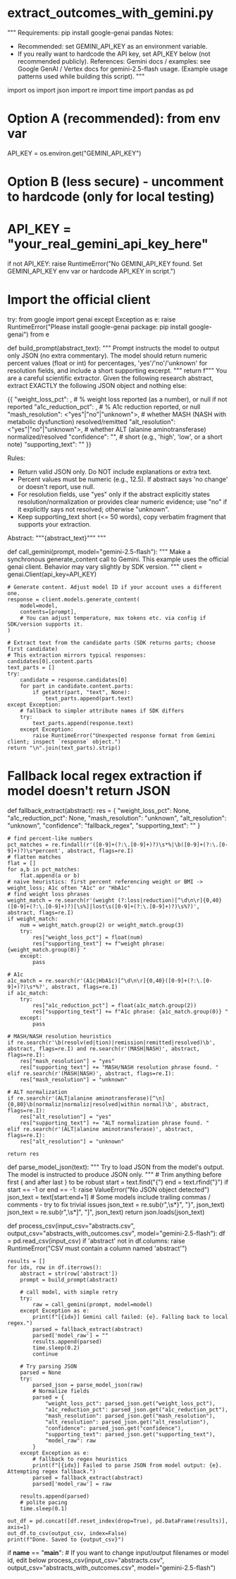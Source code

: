 # extract_outcomes_with_gemini.py
"""
Requirements:
  pip install google-genai pandas
Notes:
  - Recommended: set GEMINI_API_KEY as an environment variable.
  - If you really want to hardcode the API key, set API_KEY below (not recommended publicly).
References:
  Gemini docs / examples: see Google GenAI / Vertex docs for gemini-2.5-flash usage.
  (Example usage patterns used while building this script). 
"""

import os
import json
import re
import time
import pandas as pd

# Option A (recommended): from env var
API_KEY = os.environ.get("GEMINI_API_KEY")

# Option B (less secure) - uncomment to hardcode (only for local testing)
# API_KEY = "your_real_gemini_api_key_here"

if not API_KEY:
    raise RuntimeError("No GEMINI_API_KEY found. Set GEMINI_API_KEY env var or hardcode API_KEY in script.")

# Import the official client
try:
    from google import genai
except Exception as e:
    raise RuntimeError("Please install google-genai package: pip install google-genai") from e

def build_prompt(abstract_text):
    """
    Prompt instructs the model to output only JSON (no extra commentary).
    The model should return numeric percent values (float or int) for percentages,
    'yes'/'no'/'unknown' for resolution fields, and include a short supporting excerpt.
    """
    return f"""
You are a careful scientific extractor. Given the following research abstract, extract EXACTLY the following JSON object and nothing else:

{{
  "weight_loss_pct": <number or null>,         # % weight loss reported (as a number), or null if not reported
  "a1c_reduction_pct": <number or null>,       # % A1c reduction reported, or null
  "mash_resolution": <"yes"|"no"|"unknown">,    # whether MASH (NASH with metabolic dysfunction) resolved/remitted
  "alt_resolution": <"yes"|"no"|"unknown">,     # whether ALT (alanine aminotransferase) normalized/resolved
  "confidence": "<brief confidence estimate>", # short (e.g., 'high', 'low', or a short note)
  "supporting_text": "<short excerpt from the abstract used to justify>" 
}}

Rules:
- Return valid JSON only. Do NOT include explanations or extra text.
- Percent values must be numeric (e.g., 12.5). If abstract says 'no change' or doesn't report, use null.
- For resolution fields, use "yes" only if the abstract explicitly states resolution/normalization or provides clear numeric evidence; use "no" if it explicitly says not resolved; otherwise "unknown".
- Keep supporting_text short (<= 50 words), copy verbatim fragment that supports your extraction.

Abstract:
\"\"\"{abstract_text}\"\"\"
"""

def call_gemini(prompt, model="gemini-2.5-flash"):
    """
    Make a synchronous generate_content call to Gemini.
    This example uses the official genai client. Behavior may vary slightly by SDK version.
    """
    client = genai.Client(api_key=API_KEY)

    # Generate content. Adjust model ID if your account uses a different one.
    response = client.models.generate_content(
        model=model,
        contents=[prompt],
        # You can adjust temperature, max tokens etc. via config if SDK/version supports it.
    )

    # Extract text from the candidate parts (SDK returns parts; choose first candidate)
    # This extraction mirrors typical responses: candidates[0].content.parts
    text_parts = []
    try:
        candidate = response.candidates[0]
        for part in candidate.content.parts:
            if getattr(part, "text", None):
                text_parts.append(part.text)
    except Exception:
        # fallback to simpler attribute names if SDK differs
        try:
            text_parts.append(response.text)
        except Exception:
            raise RuntimeError("Unexpected response format from Gemini client; inspect `response` object.")
    return "\n".join(text_parts).strip()

# Fallback local regex extraction if model doesn't return JSON
def fallback_extract(abstract):
    res = {
        "weight_loss_pct": None,
        "a1c_reduction_pct": None,
        "mash_resolution": "unknown",
        "alt_resolution": "unknown",
        "confidence": "fallback_regex",
        "supporting_text": ""
    }

    # find percent-like numbers
    pct_matches = re.findall(r'([0-9]+(?:\.[0-9]+)?)\s*%|\b([0-9]+(?:\.[0-9]+)?)\s*percent', abstract, flags=re.I)
    # flatten matches
    flat = []
    for a,b in pct_matches:
        flat.append(a or b)
    # naive heuristics: first percent referencing weight or BMI -> weight_loss; A1c often "A1c" or "HbA1c"
    # find weight loss phrases
    weight_match = re.search(r'(weight (?:loss|reduction)[^\d\n\r]{0,40}([0-9]+(?:\.[0-9]+)?)[\s%]|lost\s([0-9]+(?:\.[0-9]+)?)\s%?)', abstract, flags=re.I)
    if weight_match:
        num = weight_match.group(2) or weight_match.group(3)
        try:
            res["weight_loss_pct"] = float(num)
            res["supporting_text"] += f"weight phrase: {weight_match.group(0)} "
        except:
            pass

    # A1c
    a1c_match = re.search(r'(A1c|HbA1c)[^\d\n\r]{0,40}([0-9]+(?:\.[0-9]+)?)\s*%?', abstract, flags=re.I)
    if a1c_match:
        try:
            res["a1c_reduction_pct"] = float(a1c_match.group(2))
            res["supporting_text"] += f"A1c phrase: {a1c_match.group(0)} "
        except:
            pass

    # MASH/NASH resolution heuristics
    if re.search(r'\b(resolv(ed|tion)|remission|remitted|resolved)\b', abstract, flags=re.I) and re.search(r'(MASH|NASH)', abstract, flags=re.I):
        res["mash_resolution"] = "yes"
        res["supporting_text"] += "MASH/NASH resolution phrase found. "
    elif re.search(r'(MASH|NASH)', abstract, flags=re.I):
        res["mash_resolution"] = "unknown"

    # ALT normalization
    if re.search(r'(ALT|alanine aminotransferase)[^\n]{0,80}\b(normaliz|normaliz|resolved|within normal)\b', abstract, flags=re.I):
        res["alt_resolution"] = "yes"
        res["supporting_text"] += "ALT normalization phrase found. "
    elif re.search(r'(ALT|alanine aminotransferase)', abstract, flags=re.I):
        res["alt_resolution"] = "unknown"

    return res

def parse_model_json(text):
    """
    Try to load JSON from the model's output. The model is instructed to produce JSON only.
    """
    # Trim anything before first { and after last } to be robust
    start = text.find("{")
    end = text.rfind("}")
    if start == -1 or end == -1:
        raise ValueError("No JSON object detected")
    json_text = text[start:end+1]
    # Some models include trailing commas / comments - try to fix trivial issues
    json_text = re.sub(r",\s*}", "}", json_text)
    json_text = re.sub(r",\s*]", "]", json_text)
    return json.loads(json_text)

def process_csv(input_csv="abstracts.csv", output_csv="abstracts_with_outcomes.csv", model="gemini-2.5-flash"):
    df = pd.read_csv(input_csv)
    if 'abstract' not in df.columns:
        raise RuntimeError("CSV must contain a column named 'abstract'")

    results = []
    for idx, row in df.iterrows():
        abstract = str(row['abstract'])
        prompt = build_prompt(abstract)

        # call model, with simple retry
        try:
            raw = call_gemini(prompt, model=model)
        except Exception as e:
            print(f"[{idx}] Gemini call failed: {e}. Falling back to local regex.")
            parsed = fallback_extract(abstract)
            parsed['model_raw'] = ""
            results.append(parsed)
            time.sleep(0.2)
            continue

        # Try parsing JSON
        parsed = None
        try:
            parsed_json = parse_model_json(raw)
            # Normalize fields
            parsed = {
                "weight_loss_pct": parsed_json.get("weight_loss_pct"),
                "a1c_reduction_pct": parsed_json.get("a1c_reduction_pct"),
                "mash_resolution": parsed_json.get("mash_resolution"),
                "alt_resolution": parsed_json.get("alt_resolution"),
                "confidence": parsed_json.get("confidence"),
                "supporting_text": parsed_json.get("supporting_text"),
                "model_raw": raw
            }
        except Exception as e:
            # fallback to regex heuristics
            print(f"[{idx}] Failed to parse JSON from model output: {e}. Attempting regex fallback.")
            parsed = fallback_extract(abstract)
            parsed['model_raw'] = raw

        results.append(parsed)
        # polite pacing
        time.sleep(0.1)

    out_df = pd.concat([df.reset_index(drop=True), pd.DataFrame(results)], axis=1)
    out_df.to_csv(output_csv, index=False)
    print(f"Done. Saved to {output_csv}")

if __name__ == "__main__":
    # If you want to change input/output filenames or model id, edit below
    process_csv(input_csv="abstracts.csv", output_csv="abstracts_with_outcomes.csv", model="gemini-2.5-flash")
